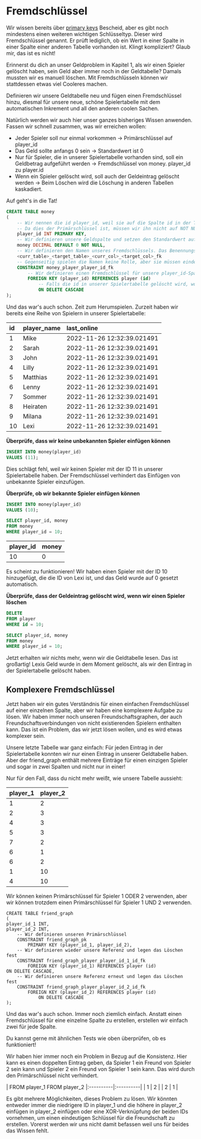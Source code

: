 # Fremdschlüssel

Wir wissen bereits über [primary keys](primary_keys.md) Bescheid, aber es gibt noch mindestens einen weiteren wichtigen Schlüsseltyp. Dieser wird
Fremdschlüssel genannt. Er prüft lediglich, ob ein Wert in einer Spalte in einer Spalte einer anderen Tabelle vorhanden ist.
Klingt kompliziert? Glaub mir, das ist es nicht!

Erinnerst du dich an unser Geldproblem in Kapitel 1, als wir einen Spieler gelöscht haben, sein Geld aber immer noch in der
Geldtabelle? Damals mussten wir es manuell löschen. Mit Fremdschlüsseln können wir stattdessen etwas viel Cooleres machen.

Definieren wir unsere Geldtabelle neu und fügen einen Fremdschlüssel hinzu, diesmal für unsere neue, schöne Spielertabelle mit dem automatischen Inkrement
und all den anderen coolen Sachen.

Natürlich werden wir auch hier unser ganzes bisheriges Wissen anwenden. Fassen wir schnell zusammen, was wir erreichen wollen:

- Jeder Spieler soll nur einmal vorkommen -> Primärschlüssel auf player_id
- Das Geld sollte anfangs 0 sein -> Standardwert ist 0
- Nur für Spieler, die in unserer Spielertabelle vorhanden sind, soll ein Geldbetrag aufgeführt werden -> Fremdschlüssel von money.
  player_id zu player.id
- Wenn ein Spieler gelöscht wird, soll auch der Geldeintrag gelöscht werden -> Beim Löschen wird die Löschung in anderen Tabellen kaskadiert.

Auf geht's in die Tat!

```sql
CREATE TABLE money
(
    -- Wir nennen die id player_id, weil sie auf die Spalte id in der Tabelle player verweist.
    -- Da dies der Primärschlüssel ist, müssen wir ihn nicht auf NOT NULL setzen
    player_id INT PRIMARY KEY,
    -- Wir definieren unsere Geldspalte und setzen den Standardwert auf 0.
    money DECIMAL DEFAULT 0 NOT NULL,
    -- Wir definieren den Namen unseres Fremdschlüssels. Das Benennungsschema ist einfach 
    <curr_table>_<target_table>_<curr_col>_<target_col>_fk
    -- Gegenseitig spielen die Namen keine Rolle, aber sie müssen eindeutig sein, daher ist es üblich, sie so zu benennen.
    CONSTRAINT money_player_player_id_fk
        -- Wir definieren einen Fremdschlüssel für unsere player_id-Spalte und binden ihn an die id-Spalte der Spielertabelle.
        FOREIGN KEY (player_id) REFERENCES player (id)
            -- Falls die id in unserer Spielertabelle gelöscht wird, wollen wir sie
            ON DELETE CASCADE
);
```

Und das war's auch schon. Zeit zum Herumspielen. Zurzeit haben wir bereits eine Reihe von Spielern in unserer Spielertabelle:

| id | player\_name | last\_online |
|:----|:-------------|:---------------------------|
| 1 | Mike | 2022-11-26 12:32:39.021491 |
| 2 | Sarah | 2022-11-26 12:32:39.021491 |
| 3 | John | 2022-11-26 12:32:39.021491 |
| 4 | Lilly | 2022-11-26 12:32:39.021491 |
| 5 | Matthias | 2022-11-26 12:32:39.021491 |
| 6 | Lenny | 2022-11-26 12:32:39.021491 |
| 7 | Sommer | 2022-11-26 12:32:39.021491 |
| 8 | Heiraten | 2022-11-26 12:32:39.021491 |
| 9 | Milana | 2022-11-26 12:32:39.021491 |
| 10 | Lexi | 2022-11-26 12:32:39.021491 |

**Überprüfe, dass wir keine unbekannten Spieler einfügen können**

```sql
INSERT INTO money(player_id)
VALUES (11);
```

Dies schlägt fehl, weil wir keinen Spieler mit der ID 11 in unserer Spielertabelle haben. Der Fremdschlüssel verhindert das Einfügen von
unbekannte Spieler einzufügen.

**Überprüfe, ob wir bekannte Spieler einfügen können**

```sql
INSERT INTO money(player_id)
VALUES (10);

SELECT player_id, money
FROM money
WHERE player_id = 10;
```

| player_id | money |
|:-----------|:------|
| 10 | 0 |

Es scheint zu funktionieren! Wir haben einen Spieler mit der ID 10 hinzugefügt, die die ID von Lexi ist, und das Geld wurde auf 0 gesetzt
automatisch.

**Überprüfe, dass der Geldeintrag gelöscht wird, wenn wir einen Spieler löschen**

```sql
DELETE
FROM player
WHERE id = 10;

SELECT player_id, money
FROM money
WHERE player_id = 10;
```

Jetzt erhalten wir nichts mehr, wenn wir die Geldtabelle lesen. Das ist großartig! Lexis Geld wurde in dem Moment gelöscht, als wir den
Eintrag in der Spielertabelle gelöscht haben.

## Komplexere Fremdschlüssel

Jetzt haben wir ein gutes Verständnis für einen einfachen Fremdschlüssel auf einer einzelnen Spalte, aber wir haben eine komplexere Aufgabe zu
lösen. Wir haben immer noch unseren Freundschaftsgraphen, der auch Freundschaftsverbindungen von nicht existierenden Spielern enthalten kann. Das
ist ein Problem, das wir jetzt lösen wollen, und es wird etwas komplexer sein.

Unsere letzte Tabelle war ganz einfach: Für jeden Eintrag in der Spielertabelle konnten wir nur einen Eintrag in unserer Geldtabelle haben.
Aber der friend_graph enthält mehrere Einträge für einen einzigen Spieler und sogar in zwei Spalten und nicht nur in einer!

Nur für den Fall, dass du nicht mehr weißt, wie unsere Tabelle aussieht:

| player_1 | player_2 |
|:----------|:----------|
| 1 | 2 |
| 2 | 3 |
| 4 | 3 |
| 5 | 3 |
| 7 | 2 |
| 6 | 1 |
| 6 | 2 |
| 1 | 10 |
| 4 | 10 |

Wir können keinen Primärschlüssel für Spieler 1 ODER 2 verwenden, aber wir können trotzdem einen Primärschlüssel für Spieler 1 UND 2 verwenden.

```postgresql
CREATE TABLE friend_graph
(
player_id_1 INT,
player_id_2 INT,
    -- Wir definieren unseren Primärschlüssel
    CONSTRAINT friend_graph_pk
        PRIMARY KEY (player_id_1, player_id_2),
    -- Wir definieren wieder unsere Referenz und legen das Löschen fest
    CONSTRAINT friend_graph_player_player_id_1_id_fk
        FOREIGN KEY (player_id_1) REFERENCES player (id)
ON DELETE CASCADE,
    -- Wir definieren unsere Referenz erneut und legen das Löschen fest
    CONSTRAINT friend_graph_player_player_id_2_id_fk
        FOREIGN KEY (player_id_2) REFERENCES player (id)
            ON DELETE CASCADE
);
```

Und das war's auch schon. Immer noch ziemlich einfach. Anstatt einen Fremdschlüssel für eine einzelne Spalte zu erstellen, erstellen wir einfach zwei
für jede Spalte.

Du kannst gerne mit ähnlichen Tests wie oben überprüfen, ob es funktioniert!

Wir haben hier immer noch ein Problem in Bezug auf die Konsistenz. Hier kann es einen doppelten Eintrag geben, da Spieler 1
ein Freund von Spieler 2 sein kann und Spieler 2 ein Freund von Spieler 1 sein kann. Das wird durch den Primärschlüssel nicht verhindert.

| FROM player_1 FROM player_2
|:----------|:----------|
| 1 | 2 |
| 2 | 1 |

Es gibt mehrere Möglichkeiten, dieses Problem zu lösen. Wir könnten entweder immer die niedrigere ID in player_1 und die höhere in player_2 einfügen
in player_2 einfügen oder eine XOR-Verknüpfung der beiden IDs vornehmen, um einen eindeutigen Schlüssel für die Freundschaft zu erstellen. Vorerst werden wir uns nicht damit befassen
weil uns für beides das Wissen fehlt.
